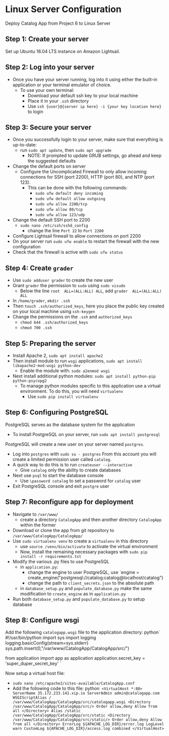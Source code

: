 # Linux Server Configuration

Deploy Catalog App from Project 6 to Linux Server

## Step 1: Create your server
Set up Ubuntu 16.04 LTS instance on Amazon Lightsail.

## Step 2: Log into your server
* Once you have your server running, log into it using either the built-in application or your terminal emulator of choice.
    * To use your own terminal:
        * Download your default ssh key to your local machine
        * Place it in your `.ssh` directory
        * Use `ssh {user}@{server ip here} -i {your key location here}` to login

## Step 3: Secure your server
* Once you successfully login to your server, make sure that everything is up-to-date:
    * run `sudo apt update`, then `sudo apt upgrade`
        * NOTE: If prompted to update GRUB settings, go ahead and keep the suggested defaults
* Change the default ports on server
    * Configure the Uncomplicated Firewall to only allow incoming connections for SSH (port 2200), HTTP (port 80), and NTP (port 123).
        * This can be done with the following commands:
            * `sudo ufw default deny incoming`
            * `sudo ufw default allow outgoing`
            * `sudo ufw allow 2200/tcp`
            * `sudo ufw allow 80/tcp`
            * `sudo ufw allow 123/udp`
* Change the default SSH port to 2200
    * `sudo nano /etc/ssh/sshd_config`
        * change the line `Port 22` to `Port 2200`
* Configure Lightsail firewall to allow connections on port 2200
* On your server run `sudo ufw enable` to restart the firewall with the new configuration
* Check that the firewall is active with `sudo ufw status`

## Step 4: Create `grader`
* Use `sudo adduser grader` to create the new user
* Grant `grader` the permission to `sudo` using `sudo visudo`
    * Below the line `root  ALL=(ALL:ALL) ALL`, add `grader  ALL=(ALL:ALL) ALL`
* In `/home/grader`, `mkdir .ssh`
* Then `touch .ssh/authorized_keys`, here you place the public key created on your local machine using `ssh-keygen`
* Change the permissions on the `.ssh` and `authorized_keys`
    * `chmod 644 .ssh/authorized_keys`
    * `chmod 700 .ssh`
## Step 5: Preparing the server
* Install Apache 2, `sudo apt install apache2`
* Then install module to run `wsgi` applications, `sudo apt install libapache2-mod-wsgi python-dev`
    * Enable the module with: `sudo a2enmod wsgi`
* Next install additional python modules: `sudo apt install python-pip python-psycopg2`
    * To manage python modules specific to this application use a virtual environment. To do this, you will need `virtualenv`
        * Use `sudo pip install virtualenv`

## Step 6: Configuring PostgreSQL
PostgreSQL serves as the database system for the application
* To install PostgreSQL on your server, run `sudo apt install postgresql`

PostgreSQL will create a new user on your server named `postgres`.
* Log into `postgres` with `sudo su - postgres`
From this account you will create a limited permission user called `catalog`. 
* A quick way to do this is to run `createuser --interactive`
    * Give `catalog` only the ability to create databases
* Next use `psql` to start the database console
    * Use `\password catalog` to set a password for `catalog` user
* Exit PostgreSQL console and exit `postgre` user

## Step 7: Reconfigure app for deployment
* Navigate to `/var/www/`
    * create a directory `CatalogApp` and then another directory `CatalogApp` within the former
* Download or clone the app from git repository to `/var/www/CatalogApp/CatalogApp/`
* Use `sudo virtualenv venv` to create a `virtualenv` in this directory
    * use `source /venv/bin/activate` to activate the virtual environment
    * Now, install the remaining necessary packages with `sudo pip install -r requirements.txt`
* Modify the various .py files to use PostgreSQL
    * in `application.py`:
        * change the engine to user PostgreSQL, use `engine = create_engine("postgresql://catalog:catalog@localhost/catalog")
        * change the path to `client_secrets.json` to the absolute path
    * in `database_setup.py` and `populate_database.py` make the same modification to `create_engine` as in `application.py`
* Run both `database_setup.py` and `populate_database.py` to setup database


## Step 8: Configure wsgi
Add the following `catalogapp.wsgi` file to the application directory:
python`
#!/usr/bin/python
import sys
import logging
logging.basicConfig(stream=sys.stderr)
sys.path.insert(0,"/var/www/CatalogApp/CatalogApp/src/")

from application import app as application
application.secret_key = 'super_duper_secret_key'
`

Now setup a virtual host file: 
* `sudo nano /etc/apache2/sites-available/CatalogApp.conf`
* Add the following code to this file:
    python`
    <VirtualHost *:80>
                ServerName 35.172.233.141.xip.io
                ServerAdmin admin@catalogapp.com
                WSGIScriptAlias / /var/www/CatalogApp/CatalogApp/src/catalogapp.wsgi
                <Directory /var/www/CatalogApp/CatalogApp/src/>
                        Order allow,deny
                        Allow from all
                </Directory>
                Alias /static /var/www/CatalogApp/CatalogApp/src/static
                <Directory /var/www/CatalogApp/CatalogApp/src/static/>
                        Order allow,deny
                        Allow from all
                </Directory>
                ErrorLog ${APACHE_LOG_DIR}/error.log
                LogLevel warn
                CustomLog ${APACHE_LOG_DIR}/access.log combined
    </VirtualHost>`

    